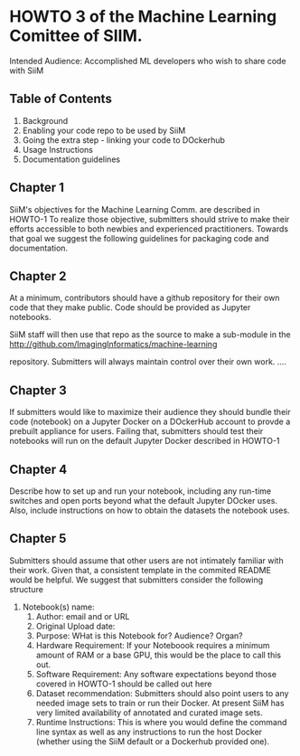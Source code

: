# HOWTO 3 of the  Machine Learning Comittee of SIIM. 

Intended Audience:
Accomplished ML developers who wish to share code with
SiiM

 Table of Contents
-------------------------------------
1.  Background
1.  Enabling your code repo to be used by SiiM
1.  Going the extra step - linking your code to DOckerhub
1.  Usage Instructions
1.  Documentation guidelines


Chapter 1
--
SiiM's objectives for the Machine Learning Comm. are described in HOWTO-1
To realize those objective, submitters should strive to make their
efforts accessible to both newbies and experienced practitioners. Towards that 
goal we suggest the following guidelines for packaging code and documentation.


Chapter 2
--
At a minimum, contributors should have a github repository for their own code
that they make public. Code should be provided as Jupyter notebooks.

SiiM staff will then use that repo as the source to make a sub-module in the 
  http://github.com/ImagingInformatics/machine-learning 

repository. Submitters will always maintain control over their own work.
....


Chapter 3
--
If submitters would like to maximize their audience they should
bundle their code (notebook) on a Jupyter Docker  on a DOckerHub 
account to provde a prebuilt appliance for users. Failing that, 
submitters should test their notebooks will run on the default 
Jupyter Docker described in HOWTO-1


Chapter 4
--
Describe how to set up and run your notebook, including any run-time
switches and open ports beyond what the default Jupyter DOcker uses. Also,
include instructions on how to obtain the datasets the notebook uses.


Chapter 5
--
Submitters should assume that other users are not intimately familiar with their
work. Given that, a consistent template in the commited README  would be helpful. We
suggest that submitters consider the following structure

1. Notebook(s) name:
	1. Author: email and or URL
	1. Original Upload date:
	1. Purpose: WHat is this Notebook for? Audience? Organ?
	1. Hardware Requirement: If your Noteboook requires a minimum amount of RAM or a base GPU, this would be the place to call this out. 
	1. Software Requirement: Any software expectations beyond those covered in HOWTO-1 should be called out here
	1. Dataset recommendation: Submitters should also point users to any needed image sets to train or run their Docker. At present SiiM has very limited availability of annotated and curated image sets.
	1. Runtime Instructions:  This is where you would define the command line syntax as well as any instructions to run the host Docker (whether using the SiiM default or a Dockerhub provided one).







